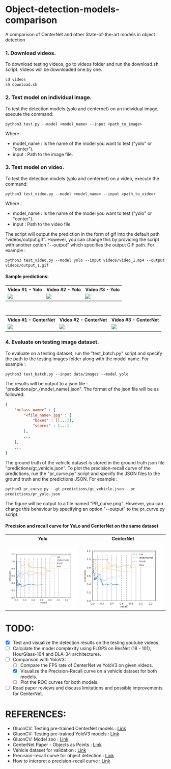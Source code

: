 # Object-detection-models-comparison
A comparison of CenterNet and other State-of-the-art models in object detection

### 1. Download videos.
To download testing videos, go to videos folder and run the download.sh script.
Videos will be downloaded one by one.
```
cd videos
sh download.sh
```

### 2. Test model on individual image.
To test the detection models (yolo and centernet) on an individual image, execute the command:
```
python3 test.py --model <model_name> --input <path_to_image>
```

Where :
- model_name : Is the name of the model you want to test ("yolo" or "center").
- input : Path to the image file.

### 3. Test model on video.
To test the detection models (yolo and centernet) on a video, execute the command:
```
python3 test_video.py --model <model_name> --input <path_to_video>
```
Where :
- model_name : Is the name of the model you want to test ("yolo" or "center").
- input : Path to the video file.

The script will output the prediction in the form of gif into the default path "videos/output.gif".
However, you can change this by providing the script with another option "--output" which specifies
the output GIF path. For example :
```
python3 test_video.py --model yolo --input videos/video_1.mp4 --output videos/output_1.gif
```

#### Sample predictions:
<table>
<tr>
<th>Video #1 - Yolo</th>
<th>Video #2 - Yolo</th>
<th>Video #3 - Yolo</th>
</tr>
<tr>
<td><img src="./media/yolo_output_1.gif"/></td>		
<td><img src="./media/yolo_output_2.gif"/></td>		
<td><img src="./media/yolo_output_3.gif"/></td>		
</tr>
</table>

<br/>

<table>
<tr>
<th>Video #1 - CenterNet</th>
<th>Video #2 - CenterNet</th>
<th>Video #3 - CenterNet</th>
</tr>
<tr>
<td><img src="./media/center_output_1.gif"/></td>		
<td><img src="./media/center_output_2.gif"/></td>		
<td><img src="./media/center_output_3.gif"/></td>		
</tr>
</table>

### 4. Evaluate on testing image dataset.
To evaluate on a testing dataset, run the "test_batch.py" script and specify the path to the testing images
folder along with the model name. For example :
```
python3 test_batch.py --input data/images --model yolo
```
The results will be output to a json file :  "predictions/pr_{model_name}.json". The format of the json
file will be as followed:
```json
{
	"<class_name>" : {
		"<file_name>.jpg" : {
			"boxes" : [[...]],
			"scores" : [...]
		},
		...
	},
	...
}
```

The ground truth of the vehicle dataset is stored in the ground truth json file "predictions/gt_vehicle.json".
To plot the precision-recall curve of the predictions, run the "pr_curve.py" script and specify the JSON
files to the ground truth and the predictions JSON. For example :
```
python3 pr_curve.py --gt predictions/gt_vehicle.json --pr predictions/pr_yolo.json
```

The figure will be output to a file named "PR_curve.png". However, you can change this behaviour by specifying
an option "--output" to the pr_curve.py script.

#### Precision and recall curve for YoLo and CenterNet on the same dataset
<table>
<tr>
<th>Yolo</th>
<th>CenterNet</th>
</tr>
<tr>
<td><img src='media/pr_yolo.png'/></td>
<td><img src='media/pr_center.png'/></td>
</tr>
</table>

# TODO:
- [x] Test and visualize the detection results on the testing youtube videos.
- [ ] Calculate the model complexity using FLOPS on ResNet (18 - 101), HourGlass-104 and DLA-34 architectures.
- [ ] Comparison with YoloV3:
	- [ ] Compare the FPS rate of CenterNet vs YoloV3 on given videos.
	- [x] Visualize the Precision-Recall curve on a vehicle dataset for both models.
	- [ ] Plot the ROC curves for both models.
- [ ] Read paper reviews and discuss limitations and possible improvements for CenterNet.

# REFERENCES:
- GluonCV: Testing pre-trained CenterNet models : [Link](https://cv.gluon.ai/build/examples_detection/demo_center_net.html)
- GluonCV: Testing pre-trained YoloV3 models : [Link](https://cv.gluon.ai/build/examples_detection/train_yolo_v3.html)
- GluonCV: Model zoo : [Link](https://cv.gluon.ai/model_zoo/detection.html#centernet)
- CenterNet Paper - Objects as Points : [Link](https://arxiv.org/abs/1904.07850)
- Vehicle dataset for validation : [Link](https://drive.google.com/drive/folders/1a-v4os2Ekr-IezLE-pGNJ7R0plZyf6bE)
- Precision-recall curve for object detection : [Link](https://gist.github.com/tarlen5/008809c3decf19313de216b9208f3734)
- How to interpret a precision-recall curve : [Link](https://scikit-learn.org/stable/auto_examples/model_selection/plot_precision_recall.html)
